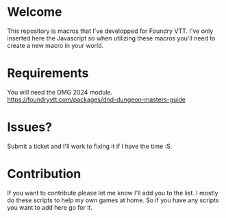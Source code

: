 # Welcome
This repository is macros that I've developped for Foundry VTT. I've only inserted here the Javascript so when utilizing these macros you'll need to create a new macro in your world. 

# Requirements
You will need the DMG 2024 module. https://foundryvtt.com/packages/dnd-dungeon-masters-guide
# Issues?
Submit a ticket and I'll work to fixing it if I have the time :S.

# Contribution
If you want to contribute please let me know I'll add you to the list. I mostly do these scripts to help my own games at home. So if you have any scripts you want to add here go for it.
